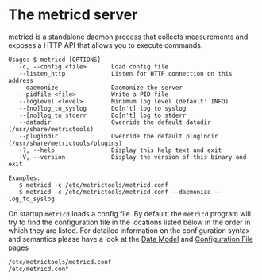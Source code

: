 The metricd server
==================

metricd is a standalone daemon process that collects measurements and exposes
a HTTP API that allows you to execute commands.


    Usage: $ metricd [OPTIONS]
       -c, --config <file>       Load config file
       --listen_http             Listen for HTTP connection on this address
       --daemonize               Daemonize the server
       --pidfile <file>          Write a PID file
       --loglevel <level>        Minimum log level (default: INFO)
       --[no]log_to_syslog       Do[n't] log to syslog
       --[no]log_to_stderr       Do[n't] log to stderr
       --datadir                 Override the default datadir (/usr/share/metrictools)
       --plugindir               Override the default plugindir (/usr/share/metrictools/plugins)
       -?, --help                Display this help text and exit
       -V, --version             Display the version of this binary and exit

    Examples:
       $ metricd -c /etc/metrictools/metricd.conf
       $ metricd -c /etc/metrictools/metricd.conf --daemonize --log_to_syslog

On startup `metricd` loads a config file. By default, the `metricd` program
will try to find the configuration file in the locations listed below in the
order in which they are listed. For detailed information on the configuration
syntax and semantics please have a look at the
[Data Model](/documentation/data-model) and
[Configuration File](/documentation/configuration-file) pages

    /etc/metrictools/metricd.conf
    /etc/metricd.conf


